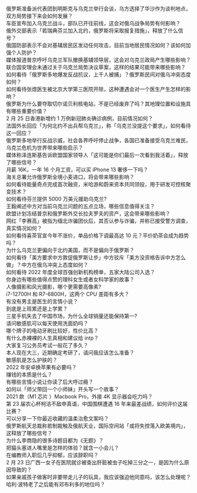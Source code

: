 俄罗斯准备派代表团到明斯克与乌克兰举行会谈，乌方选择了华沙作为谈判地点，双方局势接下来会如何发展？  
车臣宣布加入乌克兰战斗，部队已开往前线，这会对俄乌战争局势有何影响？  
俄外交部表示「若瑞典芬兰加入北约，俄罗斯将采取报复措施」，释放了什么信号？  
俄国防部表示不会对基辅居民区发动任何攻击，目前当地居民情况如何？该如何加强个人防护？  
媒体报道普京呼吁乌克兰军队撤换基辅领导层，这会对乌克兰政局产生哪些影响？  
联合国安理会未通过关于乌克兰局势决议草案，这样的结果可能带来哪些影响？  
如何看待「俄罗斯多地爆发反战抗议，上千人被捕」？俄罗斯民间对俄乌冲突态度如何？  
如何看待张煜医生被北京大学第三医院开除，这种遭遇会对一个医生产生怎样的影响？  
俄罗斯为什么要夺取切尔诺贝利核电站，不是已经废弃了吗？其地理位置和设施具有哪些重要价值？  
2 月 25 日香港新增约 1 万例新冠肺炎确诊病例，目前情况如何？  
法国外长回应「为何北约不出兵帮乌克兰」，称「乌克兰没提这个要求」，如何看待这一回应？  
俄罗斯多地举行反战示威，社会各界呼吁停止战争，各国已准备接受乌克兰难民，乌克兰危机为世界带来哪些启示？  
媒体称泽连斯基告诉欧盟国家领导人「这可能是你们最后一次看到我活着」，释放了哪些信号？  
月薪 16K，一年 16 个月工资，可以买 iPhone 13 奢侈一下吗？  
海关总署允许俄罗斯全境小麦进口，将会带来哪些影响？  
如何看待能量奇点完成首次融资，米哈游和蔚来资本共同领投，用于研发可控核聚变技术？  
如何看待芬兰提供 5000 万美元援助乌克兰?  
王毅阐述中方对当前乌克兰问题的五点立场，哪些信息值得关注？  
欧盟计划冻结普京和俄罗斯外交长拉夫罗夫的资产，这会带来哪些影响？  
网红「李赛高」被指为缅北诈骗团伙后，其否认参与诈骗，并称已接受警方调查，真实情况如何？  
如何看待喜茶官宣今年不涨价，单品价格下调最高达 10 元？平价奶茶会成为趋势吗？  
为什么乌克兰更偏向于北约美国，而不是偏向于俄罗斯？  
如何看待「美方要求中方敦促俄罗斯让步」中方驳斥「美方没资格告诉中方怎么做」？中方在俄乌冲突上态度如何？  
如何看待 2022 年度全球百强创新机构榜单，五家大陆公司入选？  
你身边有哪些值得点赞的理科女生或者女科学家的故事？  
人像摄影和风光摄影，哪个更需要高像素?  
i7-12700H 和 R7-6800H，这两个 CPU 差距有多大？  
有没有男主是医生的言情小说？  
到底是上班累还是上学累？  
三星手机失去了中国市场，为什么全球销量还能保持第一?  
请问敏感肌可以每天使用洗面奶吗？  
哪个牌子的电动牙刷比较好，性价比高？  
有什么赤裸裸的人生真相和建议给 intp？  
大家复习公务员考试一般花了多久？  
本人现在大三，近期确定考研了，请问我应该怎么准备？  
敏感肌是怎么护肤的？  
2022 年安卓换苹果有必要吗？  
赚钱的本质是什么？  
有哪些言情小说让你读了后大呼过瘾？  
如何以「师父带回一个小师妹」开头写一个故事？  
2021 款（M1 芯片 ）Macbook Pro，外接 4K 显示器会吃力吗？  
第 23 届农心杯柯洁不敌申真谞，中国围棋遭遇 16 年来最差战绩，如何评价这届比赛？  
可以分享一下你最近收藏的温柔治愈文案吗？  
俄罗斯航天总裁称若制裁触及俄航天业，国际空间站「或将失控落入欧美境内」，这释放了哪些信号？  
为什么李商隐的很多诗题目都为《无题》？  
把猫头塞进人嘴里是怎样的体验？就含一小会儿？  
在编教师入职后几乎抑郁，应该辞职吗？  
2 月 23 日广西一女子在医院就诊被查出肝脏被虫子吃掉三分之一，是因为什么原因导致的？  
如果亲戚孩子做客时非要带走儿子的玩具，我应该强迫他同意吗，该怎么处理呢？  
哈利·波特老了之后能有邓布利多的地位吗？  
